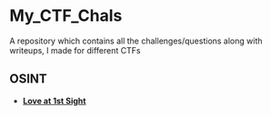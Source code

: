 # My_CTF_Chals
A repository which contains all the challenges/questions along with writeups, I made for different CTFs

## OSINT
- [**Love at 1st Sight**](./Love%20at%201st%20Sight/)
